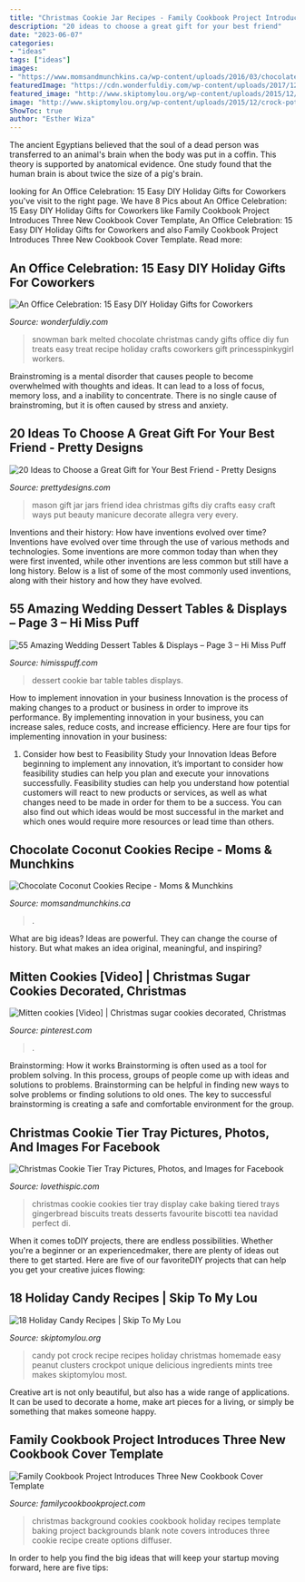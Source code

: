 ```yaml
---
title: "Christmas Cookie Jar Recipes - Family Cookbook Project Introduces Three New Cookbook Cover Template"
description: "20 ideas to choose a great gift for your best friend"
date: "2023-06-07"
categories:
- "ideas"
tags: ["ideas"]
images:
- "https://www.momsandmunchkins.ca/wp-content/uploads/2016/03/chocolate-coconut-cookies-3.jpg"
featuredImage: "https://cdn.wonderfuldiy.com/wp-content/uploads/2017/12/Melted-snowman-bark.jpg"
featured_image: "http://www.skiptomylou.org/wp-content/uploads/2015/12/crock-pot-candy-2.jpg"
image: "http://www.skiptomylou.org/wp-content/uploads/2015/12/crock-pot-candy-2.jpg"
ShowToc: true
author: "Esther Wiza"
---
```



The ancient Egyptians believed that the soul of a dead person was transferred to an animal's brain when the body was put in a coffin. This theory is supported by anatomical evidence. One study found that the human brain is about twice the size of a pig's brain.

	

		
looking for An Office Celebration: 15 Easy DIY Holiday Gifts for Coworkers you've visit to the right page. We have 8 Pics about An Office Celebration: 15 Easy DIY Holiday Gifts for Coworkers like Family Cookbook Project Introduces Three New Cookbook Cover Template, An Office Celebration: 15 Easy DIY Holiday Gifts for Coworkers and also Family Cookbook Project Introduces Three New Cookbook Cover Template. Read more:
		
    
## An Office Celebration: 15 Easy DIY Holiday Gifts For Coworkers

<img loading=lazy src="https://cdn.wonderfuldiy.com/wp-content/uploads/2017/12/Melted-snowman-bark.jpg" onerror="this.onerror=null;this.src='https://tse2.mm.bing.net/th?id=OIP.HYr8mClnfeZ0XKcML1QV4wHaE8&amp;pid=15.1';" alt="An Office Celebration: 15 Easy DIY Holiday Gifts for Coworkers">

_Source: wonderfuldiy.com_

>snowman bark melted chocolate christmas candy gifts office diy fun treats easy treat recipe holiday crafts coworkers gift princesspinkygirl workers. 

	

Brainstroming is a mental disorder that causes people to become overwhelmed with thoughts and ideas. It can lead to a loss of focus, memory loss, and a inability to concentrate. There is no single cause of brainstroming, but it is often caused by stress and anxiety.

    
## 20 Ideas To Choose A Great Gift For Your Best Friend - Pretty Designs

<img loading=lazy src="https://www.prettydesigns.com/wp-content/uploads/2015/12/Mason-Jar-Gift-Idea.jpg" onerror="this.onerror=null;this.src='https://tse4.mm.bing.net/th?id=OIP.aQ3uVikg0HV6VmBC5lr7PwHaLA&amp;pid=15.1';" alt="20 Ideas to Choose a Great Gift for Your Best Friend - Pretty Designs">

_Source: prettydesigns.com_

>mason gift jar jars friend idea christmas gifts diy crafts easy craft ways put beauty manicure decorate allegra very every. 

	

Inventions and their history: How have inventions evolved over time?
Inventions have evolved over time through the use of various methods and technologies. Some inventions are more common today than when they were first invented, while other inventions are less common but still have a long history. Below is a list of some of the most commonly used inventions, along with their history and how they have evolved.

    
## 55 Amazing Wedding Dessert Tables &amp; Displays – Page 3 – Hi Miss Puff

<img loading=lazy src="http://www.himisspuff.com/wp-content/uploads/2016/07/cookie-bar-wedding-dessert-table.jpg" onerror="this.onerror=null;this.src='https://tse1.mm.bing.net/th?id=OIP.NMnvA3pZ1naKRkWylT57HgHaLH&amp;pid=15.1';" alt="55 Amazing Wedding Dessert Tables &amp; Displays – Page 3 – Hi Miss Puff">

_Source: himisspuff.com_

>dessert cookie bar table tables displays. 

	

How to implement innovation in your business
Innovation is the process of making changes to a product or business in order to improve its performance. By implementing innovation in your business, you can increase sales, reduce costs, and increase efficiency. Here are four tips for implementing innovation in your business:
1. Consider how best to Feasibility Study your Innovation Ideas
Before beginning to implement any innovation, it’s important to consider how feasibility studies can help you plan and execute your innovations successfully. Feasibility studies can help you understand how potential customers will react to new products or services, as well as what changes need to be made in order for them to be a success. You can also find out which ideas would be most successful in the market and which ones would require more resources or lead time than others.


    
## Chocolate Coconut Cookies Recipe - Moms &amp; Munchkins

<img loading=lazy src="https://www.momsandmunchkins.ca/wp-content/uploads/2016/03/chocolate-coconut-cookies-3.jpg" onerror="this.onerror=null;this.src='https://tse2.mm.bing.net/th?id=OIP.0T4Mk8T94WxB_Pvbq-ztQQHaKt&amp;pid=15.1';" alt="Chocolate Coconut Cookies Recipe - Moms &amp; Munchkins">

_Source: momsandmunchkins.ca_

>. 

	

What are big ideas?
Ideas are powerful. They can change the course of history. But what makes an idea original, meaningful, and inspiring?

    
## Mitten Cookies [Video] | Christmas Sugar Cookies Decorated, Christmas

<img loading=lazy src="https://i.pinimg.com/736x/4a/82/6d/4a826d73ba28043e40fa6ac16fc8b80b.jpg" onerror="this.onerror=null;this.src='https://tse4.mm.bing.net/th?id=OIP.JMNFMR2MVq_lM4tzpPE9KwHaNK&amp;pid=15.1';" alt="Mitten cookies [Video] | Christmas sugar cookies decorated, Christmas">

_Source: pinterest.com_

>. 

	

Brainstorming: How it works
Brainstorming is often used as a tool for problem solving. In this process, groups of people come up with ideas and solutions to problems. Brainstorming can be helpful in finding new ways to solve problems or finding solutions to old ones. The key to successful brainstorming is creating a safe and comfortable environment for the group.

    
## Christmas Cookie Tier Tray Pictures, Photos, And Images For Facebook

<img loading=lazy src="http://www.lovethispic.com/uploaded_images/217482-Christmas-Cookie-Tier-Tray.jpg" onerror="this.onerror=null;this.src='https://tse4.mm.bing.net/th?id=OIP.8yb0RGjdBWCWajamuLDR1wHaLJ&amp;pid=15.1';" alt="Christmas Cookie Tier Tray Pictures, Photos, and Images for Facebook">

_Source: lovethispic.com_

>christmas cookie cookies tier tray display cake baking tiered trays gingerbread biscuits treats desserts favourite biscotti tea navidad perfect di. 

	

When it comes toDIY projects, there are endless possibilities. Whether you're a beginner or an experiencedmaker, there are plenty of ideas out there to get started. Here are five of our favoriteDIY projects that can help you get your creative juices flowing: 

    
## 18 Holiday Candy Recipes | Skip To My Lou

<img loading=lazy src="http://www.skiptomylou.org/wp-content/uploads/2015/12/crock-pot-candy-2.jpg" onerror="this.onerror=null;this.src='https://tse2.mm.bing.net/th?id=OIP.sqW-3WO_mD4pDMORSBh_OAHaKL&amp;pid=15.1';" alt="18 Holiday Candy Recipes | Skip To My Lou">

_Source: skiptomylou.org_

>candy pot crock recipe recipes holiday christmas homemade easy peanut clusters crockpot unique delicious ingredients mints tree makes skiptomylou most. 

	

Creative art is not only beautiful, but also has a wide range of applications. It can be used to decorate a home, make art pieces for a living, or simply be something that makes someone happy.

    
## Family Cookbook Project Introduces Three New Cookbook Cover Template

<img loading=lazy src="http://www.familycookbookproject.com/theblog/wp-content/uploads/2014/01/holiday-baking1.jpg" onerror="this.onerror=null;this.src='https://tse3.mm.bing.net/th?id=OIP.ZS-yt09f7yxsnMOm99Kz1gHaLH&amp;pid=15.1';" alt="Family Cookbook Project Introduces Three New Cookbook Cover Template">

_Source: familycookbookproject.com_

>christmas background cookies cookbook holiday recipes template baking project backgrounds blank note covers introduces three cookie recipe create options diffuser. 

	

In order to help you find the big ideas that will keep your startup moving forward, here are five tips: 

